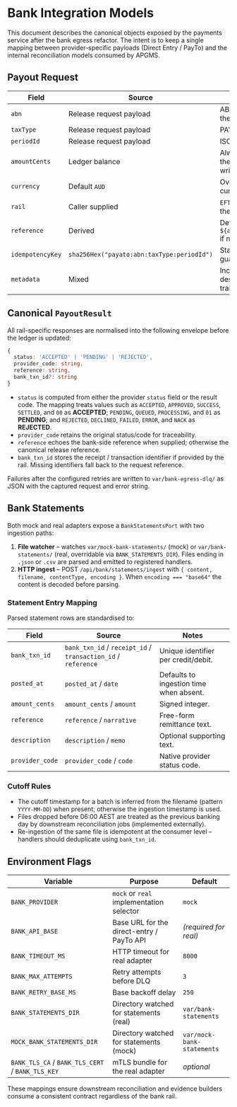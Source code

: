 # Bank Integration Models

This document describes the canonical objects exposed by the payments service after the bank egress refactor.  The intent is to keep a single mapping between provider-specific payloads (Direct Entry / PayTo) and the internal reconciliation models consumed by APGMS.

## Payout Request

| Field | Source | Notes |
| --- | --- | --- |
| `abn` | Release request payload | ABN of the merchant releasing the liability. |
| `taxType` | Release request payload | PAYGW, GST, etc. |
| `periodId` | Release request payload | ISO period identifier `YYYY-MM`. |
| `amountCents` | Ledger balance | Always positive when calling the bank; we negate when writing to the OWA ledger. |
| `currency` | Default `AUD` | Override only for multi-currency rails. |
| `rail` | Caller supplied | `EFT`, `BPAY`, or `PAYTO`.  Determines the adapter path. |
| `reference` | Derived | Defaults to `${abn}-${taxType}-${periodId}` if not supplied. |
| `idempotencyKey` | `sha256Hex("payato:abn:taxType:periodId")` | Stable across retries to guarantee single submission. |
| `metadata` | Mixed | Includes `release_uuid` and destination hints for bank audit trails. |

## Canonical `PayoutResult`

All rail-specific responses are normalised into the following envelope before the ledger is updated:

```ts
{
  status: 'ACCEPTED' | 'PENDING' | 'REJECTED',
  provider_code: string,
  reference: string,
  bank_txn_id?: string
}
```

* `status` is computed from either the provider `status` field or the result code.  The mapping treats values such as `ACCEPTED`, `APPROVED`, `SUCCESS`, `SETTLED`, and `00` as **ACCEPTED**; `PENDING`, `QUEUED`, `PROCESSING`, and `01` as **PENDING**; and `REJECTED`, `DECLINED`, `FAILED`, `ERROR`, and `NACK` as **REJECTED**.
* `provider_code` retains the original status/code for traceability.
* `reference` echoes the bank-side reference when supplied; otherwise the canonical release reference.
* `bank_txn_id` stores the receipt / transaction identifier if provided by the rail.  Missing identifiers fall back to the request reference.

Failures after the configured retries are written to `var/bank-egress-dlq/` as JSON with the captured request and error string.

## Bank Statements

Both mock and real adapters expose a `BankStatementsPort` with two ingestion paths:

1. **File watcher** – watches `var/mock-bank-statements/` (mock) or `var/bank-statements/` (real, overridable via `BANK_STATEMENTS_DIR`).  Files ending in `.json` or `.csv` are parsed and emitted to registered handlers.
2. **HTTP ingest** – POST `/api/bank/statements/ingest` with `{ content, filename, contentType, encoding }`.  When `encoding === "base64"` the content is decoded before parsing.

### Statement Entry Mapping

Parsed statement rows are standardised to:

| Field | Source | Notes |
| --- | --- | --- |
| `bank_txn_id` | `bank_txn_id` / `receipt_id` / `transaction_id` / `reference` | Unique identifier per credit/debit. |
| `posted_at` | `posted_at` / `date` | Defaults to ingestion time when absent. |
| `amount_cents` | `amount_cents` / `amount` | Signed integer. |
| `reference` | `reference` / `narrative` | Free-form remittance text. |
| `description` | `description` / `memo` | Optional supporting text. |
| `provider_code` | `provider_code` / `code` | Native provider status code. |

### Cutoff Rules

* The cutoff timestamp for a batch is inferred from the filename (pattern `YYYY-MM-DD`) when present; otherwise the ingestion timestamp is used.
* Files dropped before 06:00 AEST are treated as the previous banking day by downstream reconciliation jobs (implemented externally).
* Re-ingestion of the same file is idempotent at the consumer level – handlers should deduplicate using `bank_txn_id`.

## Environment Flags

| Variable | Purpose | Default |
| --- | --- | --- |
| `BANK_PROVIDER` | `mock` or `real` implementation selector | `mock` |
| `BANK_API_BASE` | Base URL for the direct-entry / PayTo API | _(required for real)_ |
| `BANK_TIMEOUT_MS` | HTTP timeout for real adapter | `8000` |
| `BANK_MAX_ATTEMPTS` | Retry attempts before DLQ | `3` |
| `BANK_RETRY_BASE_MS` | Base backoff delay | `250` |
| `BANK_STATEMENTS_DIR` | Directory watched for statements (real) | `var/bank-statements` |
| `MOCK_BANK_STATEMENTS_DIR` | Directory watched for statements (mock) | `var/mock-bank-statements` |
| `BANK_TLS_CA` / `BANK_TLS_CERT` / `BANK_TLS_KEY` | mTLS bundle for the real adapter | _optional_ |

These mappings ensure downstream reconciliation and evidence builders consume a consistent contract regardless of the bank rail.
